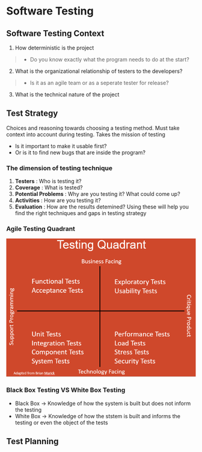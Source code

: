 # Software Testing

## Software Testing Context
1. How deterministic is the project
> - Do you know exactly what the program needs to do at the start?
2. What is the organizational relationship of testers to the developers?
> - Is it as an agile team or as a seperate tester for release?
3. What is the technical nature of the project

## Test Strategy
Choices and reasoning towards choosing a testing method.
Must take context into account during testing.
Takes the mission of testing 
- Is it important to make it usable first?
- Or is it to find new bugs that are inside the program?

### The dimension of testing technique
1. **Testers** : Who is testing it?
2. **Coverage** : What is tested?
3. **Potential Problems** : Why are you testing it? What could come up?
4. **Activities** : How are you testing it?
5. **Evaluation** : How are the results detemined?
Using these will help you find the right techniques and gaps in testing strategy

### Agile Testing Quadrant
![Example of ATQ](/Images/ATQ.png)

### Black Box Testing VS White Box Testing
- Black Box -> Knowledge of how the system is built but does not inform the testing
- White Box -> Knowledge of how the ststem is built and informs the testing or even the object of the tests

## Test Planning 